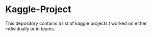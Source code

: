 # Kaggle-Project
This depository contains a list of kaggle projects I worked on either individually or in teams.
